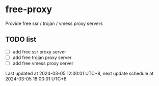 
# free-proxy
Provide free ssr / trojan / vmess proxy servers


## TODO list
- [ ] add free ssr proxy server
- [ ] add free trojan proxy server
- [ ] add free vmess proxy server

Last updated at 2024-03-05 12:00:01 UTC+8, next update schedule at 2024-03-05 18:00:01 UTC+8

